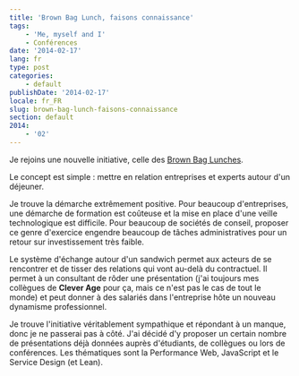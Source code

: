 ```yaml
---
title: 'Brown Bag Lunch, faisons connaissance'
tags:
    - 'Me, myself and I'
    - Conférences
date: '2014-02-17'
lang: fr
type: post
categories:
    - default
publishDate: '2014-02-17'
locale: fr_FR
slug: brown-bag-lunch-faisons-connaissance
section: default
2014:
    - '02'
---
```


Je rejoins une nouvelle initiative, celle des [Brown Bag Lunches](http://www.brownbaglunch.fr).

Le concept est simple&nbsp;: mettre en relation entreprises et experts autour d'un déjeuner.

<!--more-->

Je trouve la démarche extrêmement positive. Pour beaucoup d'entreprises, une démarche de formation est coûteuse et la mise en place d'une veille technologique est difficile. Pour beaucoup de sociétés de conseil, proposer ce genre d'exercice engendre beaucoup de tâches administratives pour un retour sur investissement très faible.

Le système d'échange autour d'un sandwich permet aux acteurs de se rencontrer et de tisser des relations qui vont au-delà du contractuel. Il permet à un consultant de rôder une présentation (j'ai toujours mes collègues de **Clever Age** pour ça, mais ce n'est pas le cas de tout le monde) et peut donner à des salariés dans l'entreprise hôte un nouveau dynamisme professionnel.

Je trouve l'initiative véritablement sympathique et répondant à un manque, donc je ne passerai pas à côté. J'ai décidé d'y proposer un certain nombre de présentations déjà données auprès d'étudiants, de collègues ou lors de conférences. Les thématiques sont la Performance Web, JavaScript et le Service Design (et Lean).
